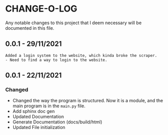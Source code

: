 # CHANGE-O-LOG

Any notable changes to this project that I deem necessary will be documented in this file.

## 0.0.1 - 29/11/2021
```{Warning} DeviantArt Website Changes
Added a login system to the website, which kinda broke the scraper.
- Need to find a way to login to the website.
```

## 0.0.1 - 22/11/2021
### Changed
- Changed the way the program is structured. Now it is a module, and the main program is in the `main.py` file.
- Add sphinx doc gen 
- Updated Documentation
- Generate Documentation (docs/build/html)
- Updated File initialization